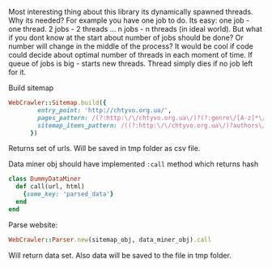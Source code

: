 Most interesting thing about this library its dynamically spawned threads. Why its needed?
For example you have one job to do. Its easy: one job - one thread. 2 jobs - 2 threads ... n jobs - n threads (in ideal world).
But what if you dont know  at the start about number of jobs should be done? Or number will change in the middle of the process?
It would be cool if code could decide about optimal number of threads in each moment of time. If queue of jobs is big - starts new threads. Thread simply dies if no job left for it.


Build sitemap
```ruby
WebCrawler::Sitemap.build({
        entry_point: 'http://chtyvo.org.ua/',
        pages_pattern: /(?:http:\/\/chtyvo.org.ua\/)?(?:genre\/[A-z]*\/books|authors\/letter\/\d+\/\p{L})(?:\/page-\d+)?/,
        sitemap_items_pattern: /((?:http:\/\/chtyvo.org.ua\/)?authors\/(?!letter).+\/.+\/)"/
      })
```
Returns set of urls. Will be saved in tmp folder as csv file.


Data miner obj should have implemented `:call` method which returns hash

```ruby
class DummyDataMiner
  def call(url, html)
    {some_key: 'parsed_data'}
  end
end
```

Parse website:

```ruby
WebCrawler::Parser.new(sitemap_obj, data_miner_obj).call
```
Will return data set. Also data will be saved to the file in tmp folder.
